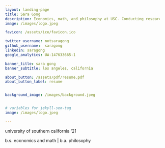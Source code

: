 ```yaml
---
layout: landing-page
title: Sara Gong
description: Economics, math, and philosophy at USC. Conducting research on entrepreneurial decision-making at Columbia Business School. Los Angeles, California.
image: /images/logo.jpeg

favicon: /assets/ico/favicon.ico

twitter_username: notsaragong
github_username:  saragong
linkedin: saragong
google_analytics: UA-147633665-1

banner_title: sara gong
banner_subtitle: los angeles, california

about_button: /assets/pdf/resume.pdf
about_button_label: resume


background_image: /images/background.jpeg


# variables for jekyll-seo-tag
image: /images/logo.jpeg

---
```


university of southern california ‘21  

b.s. economics and math | b.a. philosophy
